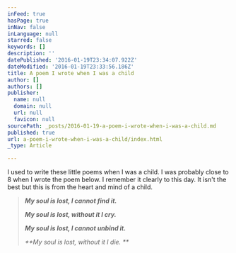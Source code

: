 ```yaml
---
inFeed: true
hasPage: true
inNav: false
inLanguage: null
starred: false
keywords: []
description: ''
datePublished: '2016-01-19T23:34:07.922Z'
dateModified: '2016-01-19T23:33:56.186Z'
title: A poem I wrote when I was a child
author: []
authors: []
publisher:
  name: null
  domain: null
  url: null
  favicon: null
sourcePath: _posts/2016-01-19-a-poem-i-wrote-when-i-was-a-child.md
published: true
url: a-poem-i-wrote-when-i-was-a-child/index.html
_type: Article

---
```

I used to write these little poems when I was a child. I was probably close to 8 when I wrote the poem below. I remember it clearly to this day. It isn't the best but this is from the heart and mind of a child.

> _**My soul is lost, I cannot find it.**_
> 
> _**My soul is lost, without it I cry.**_
> 
> _**My soul is lost, I cannot unbind it.**_
> 
> _**My soul is lost, without it I die. **_